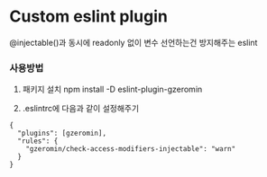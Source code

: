 # Custom eslint plugin   

@injectable()과 동시에 readonly 없이 변수 선언하는건 방지해주는 eslint   

### 사용방법   
1. 패키지 설치
  npm install -D eslint-plugin-gzeromin

2. .eslintrc에 다음과 같이 설정해주기
```
{
  "plugins": [gzeromin],
  "rules": {
    "gzeromin/check-access-modifiers-injectable": "warn"  
  }
}
```